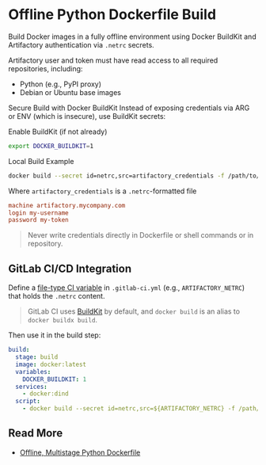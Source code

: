 # Offline Python Dockerfile Build

Build Docker images in a fully offline environment using Docker BuildKit and Artifactory authentication via `.netrc` secrets.

Artifactory user and token must have read access to all required repositories, including:

- Python (e.g., PyPI proxy)
- Debian or Ubuntu base images

Secure Build with Docker BuildKit Instead of exposing credentials via ARG or ENV (which is insecure), use BuildKit secrets:

Enable BuildKit (if not already)

```bash
export DOCKER_BUILDKIT=1
```

Local Build Example

```bash
docker build --secret id=netrc,src=artifactory_credentials -f /path/to/Dockerfile -t image-name:version .
```

Where `artifactory_credentials` is a `.netrc`-formatted file

```conf
machine artifactory.mycompany.com
login my-username
password my-token
```

> Never write credentials directly in Dockerfile or shell commands or in repository.

## GitLab CI/CD Integration

Define a [file-type CI variable][file type var] in `.gitlab-ci.yml` (e.g., `ARTIFACTORY_NETRC`) that holds the `.netrc` content.

> GitLab CI uses [BuildKit][gitlab-ci-buildkit] by default, and `docker build` is an alias to `docker buildx build`.

Then use it in the build step:

```yaml
build:
  stage: build
  image: docker:latest
  variables:
    DOCKER_BUILDKIT: 1
  services:
    - docker:dind
  script:
    - docker build --secret id=netrc,src=${ARTIFACTORY_NETRC} -f /path/to/Dockerfile -t image-name:version .
```

## Read More

- [Offline, Multistage Python Dockerfile][OMPD]

[file type var]: https://about.gitlab.com/blog/impact-of-the-file-type-variable-change-15-7/
[gitlab-ci-buildkit]: https://docs.gitlab.com/ci/docker/using_buildkit/
[OMPD]: https://dev.to/alimehr75/offline-multistage-python-dockerfile-n2j
